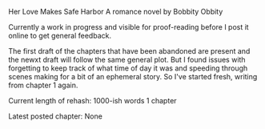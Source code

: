 Her Love Makes Safe Harbor
A romance novel by Bobbity Obbity

Currently a work in progress and visible for proof-reading before I post it online to get general feedback.

The first draft of the chapters that have been abandoned are present and the newxt draft will follow the same general plot.
But I found issues with forgetting to keep track of what time of day it was and speeding through scenes making for a bit of an ephemeral story.
So I've started fresh, writing from chapter 1 again.

Current length of rehash:
1000-ish words
1 chapter

Latest posted chapter:
None
